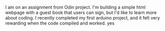 I am on an assignment from Odin project. I'm building a simple html webpage with a guest book that users can sign, but I'd like to learn more about coding. I recently completed my first arduino project, and it felt very rewarding when the code compiled and worked.
yes
